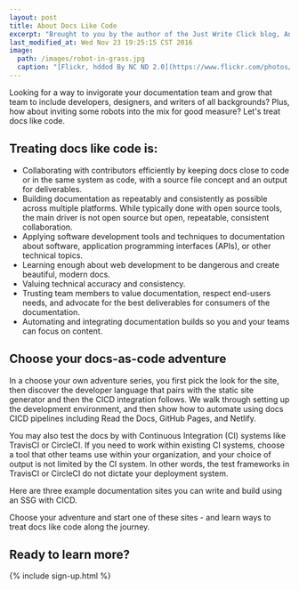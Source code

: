 ```yaml
---
layout: post
title: About Docs Like Code
excerpt: "Brought to you by the author of the Just Write Click blog, Anne Gentle."
last_modified_at: Wed Nov 23 19:25:15 CST 2016
image:
  path: /images/robot-in-grass.jpg
  caption: "[Flickr, hddod By NC ND 2.0](https://www.flickr.com/photos/hddod/7229001564/)"
---
```


Looking for a way to invigorate your documentation team and grow that team to include developers, designers, and writers of all backgrounds? Plus, how about inviting some robots into the mix for good measure? Let's treat docs like code.

## Treating docs like code is:

* Collaborating with contributors efficiently by keeping docs close to code or in the same system as code, with a source file concept and an output for deliverables.
* Building documentation as repeatably and consistently as possible across multiple platforms. While typically done with open source tools, the main driver is not open source but open, repeatable, consistent collaboration.
* Applying software development tools and techniques to documentation about software, application programming interfaces (APIs), or other technical topics.
* Learning enough about web development to be dangerous and create beautiful, modern docs.
* Valuing technical accuracy and consistency.
* Trusting team members to value documentation, respect end-users needs, and advocate for the best deliverables for consumers of the documentation.
* Automating and integrating documentation builds so you and your teams can focus on content.

## Choose your docs-as-code adventure

In a choose your own adventure series, you first pick the look for the site, then discover the developer language that pairs with the static site generator and then the CICD integration follows. We walk through setting up the development environment, and then show how to automate using docs CICD pipelines including Read the Docs, GitHub Pages, and Netlify.

You may also test the docs by with Continuous Integration (CI) systems like TravisCI or CircleCI. If you need to work within existing CI systems, choose a tool that other teams use within your organization, and your choice of output is not limited by the CI system. In other words, the test frameworks in TravisCI or CircleCI do not dictate your deployment system.

Here are three example documentation sites you can write and build using an SSG with CICD.

Choose your adventure and start one of these sites - and learn ways to treat docs like code along the journey.

## Ready to learn more?

{% include sign-up.html %}
